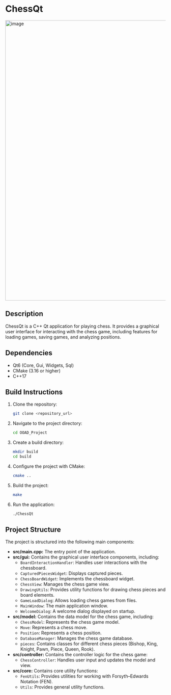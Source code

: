 ﻿# ChessQt
 <img width="880" alt="image" src="https://github.com/user-attachments/assets/526019de-0336-44fc-9ec3-de5a2362d449" />


## Description

ChessQt is a C++ Qt application for playing chess. It provides a graphical user interface for interacting with the chess game, including features for loading games, saving games, and analyzing positions.

## Dependencies

- Qt6 (Core, Gui, Widgets, Sql)
- CMake (3.16 or higher)
- C++17

## Build Instructions

1.  Clone the repository:

    ```bash
    git clone <repository_url>
    ```
2.  Navigate to the project directory:

    ```bash
    cd OOAD_Project
    ```
3.  Create a build directory:

    ```bash
    mkdir build
    cd build
    ```
4.  Configure the project with CMake:

    ```bash
    cmake ..
    ```
5.  Build the project:

    ```bash
    make
    ```
6.  Run the application:

    ```bash
    ./ChessQt
    ```

## Project Structure

The project is structured into the following main components:

-   **src/main.cpp:** The entry point of the application.
-   **src/gui:** Contains the graphical user interface components, including:
    -   `BoardInteractionHandler`: Handles user interactions with the chessboard.
    -   `CapturedPiecesWidget`: Displays captured pieces.
    -   `ChessBoardWidget`: Implements the chessboard widget.
    -   `ChessView`: Manages the chess game view.
    -   `DrawingUtils`: Provides utility functions for drawing chess pieces and board elements.
    -   `GameLoadDialog`: Allows loading chess games from files.
    -   `MainWindow`: The main application window.
    -   `WelcomeDialog`: A welcome dialog displayed on startup.
-   **src/model:** Contains the data model for the chess game, including:
    -   `ChessModel`: Represents the chess game model.
    -   `Move`: Represents a chess move.
    -   `Position`: Represents a chess position.
    -   `DatabaseManager`: Manages the chess game database.
    -   `pieces`: Contains classes for different chess pieces (Bishop, King, Knight, Pawn, Piece, Queen, Rook).
-   **src/controller:** Contains the controller logic for the chess game:
    -   `ChessController`: Handles user input and updates the model and view.
-   **src/core:** Contains core utility functions:
    -   `FenUtils`: Provides utilities for working with Forsyth–Edwards Notation (FEN).
    -   `Utils`: Provides general utility functions.
